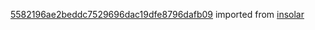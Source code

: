 [5582196ae2beddc7529696dac19dfe8796dafb09](https://github.com/insolar/insolar/commit/5582196ae2beddc7529696dac19dfe8796dafb09) imported from [insolar](https://github.com/insolar/insolar)
